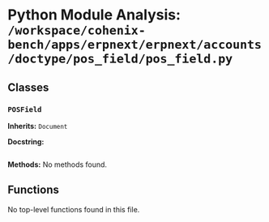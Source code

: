 # Python Module Analysis: `/workspace/cohenix-bench/apps/erpnext/erpnext/accounts/doctype/pos_field/pos_field.py`

## Classes

### `POSField`
**Inherits:** `Document`


**Docstring:**
```

```

**Methods:**
No methods found.




## Functions

No top-level functions found in this file.
